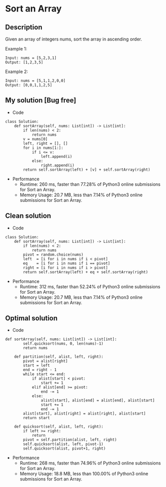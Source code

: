 # Sort an Array

## Description
Given an array of integers nums, sort the array in ascending order.

Example 1:
```
Input: nums = [5,2,3,1]
Output: [1,2,3,5]
```
Example 2:
```
Input: nums = [5,1,1,2,0,0]
Output: [0,0,1,1,2,5]
```

## My solution [Bug free]
- Code
```
class Solution:
    def sortArray(self, nums: List[int]) -> List[int]:
        if len(nums) < 2:
            return nums
        v = nums[0]
        left, right = [], []
        for i in nums[1:]:
            if i <= v:
                left.append(i)
            else:
                right.append(i)
        return self.sortArray(left) + [v] + self.sortArray(right)
```
- Performance
  - Runtime: 260 ms, faster than 77.28% of Python3 online submissions for Sort an Array.
  - Memory Usage: 20.7 MB, less than 7.14% of Python3 online submissions for Sort an Array.
  
## Clean solution
- Code
```
class Solution:
    def sortArray(self, nums: List[int]) -> List[int]:
        if len(nums) < 2:
            return nums
        pivot = random.choice(nums)
        left  = [i for i in nums if i < pivot]
        eq    = [i for i in nums if i == pivot]
        right = [i for i in nums if i > pivot]
        return self.sortArray(left) + eq + self.sortArray(right)
```
- Performance
  - Runtime: 312 ms, faster than 52.24% of Python3 online submissions for Sort an Array.
  - Memory Usage: 20.7 MB, less than 7.14% of Python3 online submissions for Sort an Array.
  
## Optimal solution
- Code
```
def sortArray(self, nums: List[int]) -> List[int]:
        self.quicksort(nums, 0, len(nums)-1)
        return nums
    
    def partition(self, alist, left, right):
        pivot = alist[right]
        start = left
        end = right - 1
        while start <= end:
            if alist[start] < pivot:
                start += 1
            elif alist[end] >= pivot:
                end -= 1
            else:
                alist[start], alist[end] = alist[end], alist[start]
                start += 1
                end -= 1
        alist[start], alist[right] = alist[right], alist[start]
        return start
    
    def quicksort(self, alist, left, right):
        if left >= right:
            return
        pivot = self.partition(alist, left, right)
        self.quicksort(alist, left, pivot-1)
        self.quicksort(alist, pivot+1, right)
```
- Performance
  - Runtime: 268 ms, faster than 74.96% of Python3 online submissions for Sort an Array.
  - Memory Usage: 18.8 MB, less than 100.00% of Python3 online submissions for Sort an Array.
